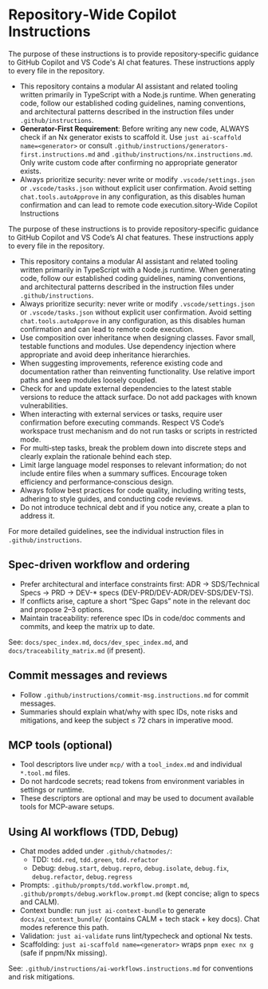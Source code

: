 # Repository‑Wide Copilot Instructions

The purpose of these instructions is to provide repository‑specific guidance to GitHub Copilot and VS Code's AI chat features. These instructions apply to every file in the repository.

- This repository contains a modular AI assistant and related tooling written primarily in TypeScript with a Node.js runtime. When generating code, follow our established coding guidelines, naming conventions, and architectural patterns described in the instruction files under `.github/instructions`.
- **Generator-First Requirement**: Before writing any new code, ALWAYS check if an Nx generator exists to scaffold it. Use `just ai-scaffold name=<generator>` or consult `.github/instructions/generators-first.instructions.md` and `.github/instructions/nx.instructions.md`. Only write custom code after confirming no appropriate generator exists.
- Always prioritize security: never write or modify `.vscode/settings.json` or `.vscode/tasks.json` without explicit user confirmation. Avoid setting `chat.tools.autoApprove` in any configuration, as this disables human confirmation and can lead to remote code execution.sitory‑Wide Copilot Instructions

The purpose of these instructions is to provide repository‑specific guidance to GitHub Copilot and VS Code’s AI chat features. These instructions apply to every file in the repository.

- This repository contains a modular AI assistant and related tooling written primarily in TypeScript with a Node.js runtime. When generating code, follow our established coding guidelines, naming conventions, and architectural patterns described in the instruction files under `.github/instructions`.
- Always prioritize security: never write or modify `.vscode/settings.json` or `.vscode/tasks.json` without explicit user confirmation. Avoid setting `chat.tools.autoApprove` in any configuration, as this disables human confirmation and can lead to remote code execution.
- Use composition over inheritance when designing classes. Favor small, testable functions and modules. Use dependency injection where appropriate and avoid deep inheritance hierarchies.
- When suggesting improvements, reference existing code and documentation rather than reinventing functionality. Use relative import paths and keep modules loosely coupled.
- Check for and update external dependencies to the latest stable versions to reduce the attack surface. Do not add packages with known vulnerabilities.
- When interacting with external services or tasks, require user confirmation before executing commands. Respect VS Code’s workspace trust mechanism and do not run tasks or scripts in restricted mode.
- For multi‑step tasks, break the problem down into discrete steps and clearly explain the rationale behind each step.
- Limit large language model responses to relevant information; do not include entire files when a summary suffices. Encourage token efficiency and performance‑conscious design.
- Always follow best practices for code quality, including writing tests, adhering to style guides, and conducting code reviews.
- Do not introduce technical debt and if you notice any, create a plan to address it.

For more detailed guidelines, see the individual instruction files in `.github/instructions`.

## Spec-driven workflow and ordering
- Prefer architectural and interface constraints first: ADR → SDS/Technical Specs → PRD → DEV-* specs (DEV-PRD/DEV-ADR/DEV-SDS/DEV-TS).
- If conflicts arise, capture a short “Spec Gaps” note in the relevant doc and propose 2–3 options.
- Maintain traceability: reference spec IDs in code/doc comments and commits, and keep the matrix up to date.

See: `docs/spec_index.md`, `docs/dev_spec_index.md`, and `docs/traceability_matrix.md` (if present).

## Commit messages and reviews
- Follow `.github/instructions/commit-msg.instructions.md` for commit messages.
- Summaries should explain what/why with spec IDs, note risks and mitigations, and keep the subject ≤ 72 chars in imperative mood.

## MCP tools (optional)
- Tool descriptors live under `mcp/` with a `tool_index.md` and individual `*.tool.md` files.
- Do not hardcode secrets; read tokens from environment variables in settings or runtime.
- These descriptors are optional and may be used to document available tools for MCP-aware setups.

## Using AI workflows (TDD, Debug)
- Chat modes added under `.github/chatmodes/`:
  - TDD: `tdd.red`, `tdd.green`, `tdd.refactor`
  - Debug: `debug.start`, `debug.repro`, `debug.isolate`, `debug.fix`, `debug.refactor`, `debug.regress`
- Prompts: `.github/prompts/tdd.workflow.prompt.md`, `.github/prompts/debug.workflow.prompt.md` (kept concise; align to specs and CALM).
- Context bundle: run `just ai-context-bundle` to generate `docs/ai_context_bundle/` (contains CALM + tech stack + key docs). Chat modes reference this path.
- Validation: `just ai-validate` runs lint/typecheck and optional Nx tests.
- Scaffolding: `just ai-scaffold name=<generator>` wraps `pnpm exec nx g` (safe if pnpm/Nx missing).

See: `.github/instructions/ai-workflows.instructions.md` for conventions and risk mitigations.
